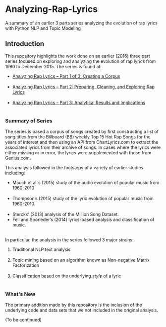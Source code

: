 # Analyzing-Rap-Lyrics
A summary of an earlier 3 parts series analyzing the evolution of rap lyrics with Python NLP and Topic Modeling

<h2>Introduction</h3>

This repository highlights the work done on an earlier (2016) three part series focused on exploring and analyzing the evolution of rap lyrics from 1980 to December 2015. The series is found at:

<ul>
<li><a href='http://dataffiti.com/2016/01/17/analyzing-rap-lyrics-part-1-of-3-creating-a-corpus/'>Analyzing Rap Lyrics – Part 1 of 3: Creating a Corpus</a></li><br>
<li><a href='http://dataffiti.com/2016/03/09/analyzing-rap-lyrics-part-2-preparing-cleaning-and-exploring-rap-lyrics/'> Analyzing Rap Lyrics – Part 2: Preparing, Cleaning, and Exploring Rap Lyrics</a></li><br>
<li><a href='http://dataffiti.com/2016/06/20/long-time-between-posts/'>Analyzing Rap Lyrics – Part 3: Analytical Results and Implications</a></li><br>
</ul>

<h3>Summary of Series</h3>

The series is based a corpus of songs created by first constructing a list of song titles from the Billboard (BB) weekly Top 15 Hot Rap Songs for the years of interest and then using an API from ChartLyrics.com to extract the associated lyrics from their archive of songs. In cases where the lyrics were either missing or in error, the lyrics were supplemented with those from Genius.com.

This analysis followed in the footsteps of a variety of earlier studies including:

<ul>
<li>Mauch et al.’s (2015) study of the audio evolution of popular music from 1960-2010</li><br>
<li>Thompson’s (2015) study of the lyric evolution of popular music from 1960-2010.</li><br>
<li>Sterckx’ (2013) analysis of the Million Song Dataset.
<li>Fell and Sporleder’s (2014) lyrics-based analysis and classification of music.</li><br>
</ul>

In particular, the analysis in the series followed 3 major strains:

<ol>
<li>Traditional NLP text analysis</li><br>
<li>Topic mining based on an algorithm known as Non-negative Matrix Factorization</li><br>
<li>Classification based on the underlying <i>style</i> of a lyric</li><br>
</ol>

<h3>What's New</h3>

The primary addition made by this repository is the inclusion of the underlying code and data sets that we not included in the original analysis.

(To be continued)
